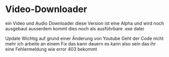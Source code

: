 # Video-Downloader
ein Video und Audio Downloader
diese Version ist eine Alpha und wird noch ausgebaut
ausserdem kommt dies noch als ausführbare .exe datei

Update Wichtig auf grund einer Änderung von Youtube Geht der Code nicht mehr ich arbeite an einem Fix das kann dauern es kann also sein das ihr eine Fehlermeldung wie error 403 bekommt
